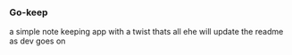 ### Go-keep 
a simple note keeping app with a twist thats all ehe will update the readme as dev goes on
